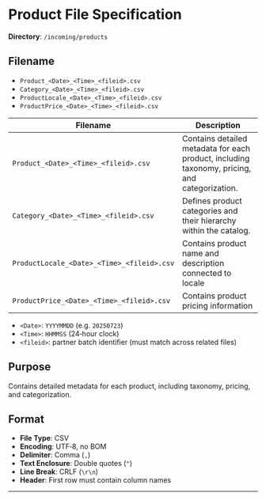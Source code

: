 # Product File Specification

**Directory**: `/incoming/products`

## Filename

* `Product_<Date>_<Time>_<fileid>.csv`
* `Category_<Date>_<Time>_<fileid>.csv`
* `ProductLocale_<Date>_<Time>_<fileid>.csv`
* `ProductPrice_<Date>_<Time>_<fileid>.csv`

| Filename                                   | Description                                       |
| ------------------------------------------ | ------------------------------------------------- |
| `Product_<Date>_<Time>_<fileid>.csv`           | Contains detailed metadata for each product, including taxonomy, pricing, and categorization.       |
| `Category_<Date>_<Time>_<fileid>.csv` | Defines product categories and their hierarchy within the catalog.                |
| `ProductLocale_<Date>_<Time>_<fileid>.csv`      | Contains product name and description connected to locale |
| `ProductPrice_<Date>_<Time>_<fileid>.csv`     | Contains product pricing information  |

* `<Date>`: `YYYYMMDD` (e.g. `20250723`)
* `<Time>`: `HHMMSS` (24‑hour clock)
* `<fileid>`: partner batch identifier (must match across related files)

## Purpose

Contains detailed metadata for each product, including taxonomy, pricing, and categorization.

## Format

* **File Type**: CSV
* **Encoding**: UTF‑8, no BOM
* **Delimiter**: Comma (`,`)
* **Text Enclosure**: Double quotes (`"`)
* **Line Break**: CRLF (`\r\n`)
* **Header**: First row must contain column names


---
